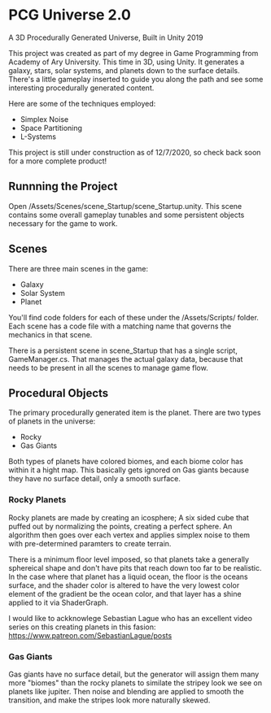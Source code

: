 # PCG Universe 2.0
A 3D Procedurally Generated Universe, Built in Unity 2019

This project was created as part of my degree in Game Programming from Academy of Ary University. This time in 3D, using Unity. It generates a galaxy, stars, solar systems, and planets down to the surface details. There's a little gameplay inserted to guide you along the path and see some interesting procedurally generated content. 

Here are some of the techniques employed:
- Simplex Noise
- Space Partitioning
- L-Systems

This project is still under construction as of 12/7/2020, so check back soon for a more complete product!

## Runnning the Project

Open /Assets/Scenes/scene_Startup/scene_Startup.unity. This scene contains some overall gameplay tunables and some persistent objects necessary for the game to work. 

## Scenes

There are three main scenes in the game:

- Galaxy
- Solar System
- Planet

You'll find code folders for each of these under the /Assets/Scripts/ folder. Each scene has a code file with a matching name that governs the mechanics in that scene. 

There is a persistent scene in scene_Startup that has a single script, GameManager.cs. That manages the actual galaxy data, because that needs to be present in all the scenes to manage game flow. 

## Procedural Objects

The primary procedurally generated item is the planet. There are two types of planets in the universe:

- Rocky
- Gas Giants

Both types of planets have colored biomes, and each biome color has within it a hight map. This basically gets ignored
on Gas giants because they have no surface detail, only a smooth surface. 

### Rocky Planets

Rocky planets are made by creating an icosphere; A six sided cube that puffed out by normalizing the 
points, creating a perfect sphere. An algorithm then goes over each vertex and applies simplex noise 
to them with pre-determined paramters to create terrain.

There is a minimum floor level imposed, so that planets take a generally sphereical shape and don't 
have pits that reach down too far to be realistic. In the case where that planet has a liquid ocean,
the floor is the oceans surface, and the shader color is altered to have the very lowest color element
of the gradient be the ocean color, and that layer has a shine applied to it via ShaderGraph. 

I would like to ackknowlege Sebastian Lague who has an excellent video series on this creating planets in this fasion: 
https://www.patreon.com/SebastianLague/posts

### Gas Giants

Gas giants have no surface detail, but the generator will assign them many more "biomes" than the rocky planets
to similate the stripey look we see on planets like jupiter. Then noise and blending are applied to smooth the
transition, and make the stripes look more naturally skewed.
